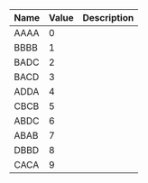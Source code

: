 
| Name | Value | Description |
|--|--|--|
| AAAA | 0 |  |
| BBBB | 1 |  |
| BADC | 2 |  |
| BACD | 3 |  |
| ADDA | 4 |  |
| CBCB | 5 |  |
| ABDC | 6 |  |
| ABAB | 7 |  |
| DBBD | 8 |  |
| CACA | 9 |  |
